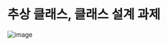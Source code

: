 # 추상 클래스, 클래스 설계 과제

![image](https://user-images.githubusercontent.com/68107000/96204808-34cd8400-0fa0-11eb-899a-4d6f883852bc.png)
